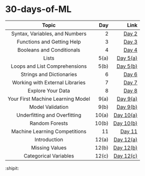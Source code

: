 # 30-days-of-ML

|  Topic  | Day | Link |
:--------:|------:|-------:|
|Syntax, Variables, and Numbers|2| [Day 2](https://github.com/ipshitag/30-days-of-ML/blob/main/exercise-syntax-variables-and-numbers.ipynb)|
|Functions and Getting Help|3|[Day 3](https://github.com/ipshitag/30-days-of-ML/blob/main/exercise-functions-and-getting-help.ipynb)|
|Booleans and Conditionals|4|[Day 4](https://github.com/ipshitag/30-days-of-ML/blob/main/exercise-booleans-and-conditionals.ipynb)|
|Lists|5(a)| [Day 5(a)](https://github.com/ipshitag/30-days-of-ML/blob/main/exercise-lists.ipynb)|
|Loops and List Comprehensions|5(b)| [Day 5(b)](https://github.com/ipshitag/30-days-of-ML/blob/main/exercise-loops-and-list-comprehensions.ipynb)
|Strings and Dictionaries|6| [Day 6](https://github.com/ipshitag/30-days-of-ML/blob/main/exercise-strings-and-dictionaries.ipynb)|
|Working with External Libraries|7|[Day 7](https://github.com/ipshitag/30-days-of-ML/blob/main/exercise-working-with-external-libraries.ipynb)
|Explore Your Data|8|[Day 8](https://github.com/ipshitag/30-days-of-ML/blob/main/exercise-explore-your-data.ipynb)|
|Your First Machine Learning Model|9(a)|[Day 9(a)](https://github.com/ipshitag/30-days-of-ML/blob/main/exercise-your-first-machine-learning-model.ipynb)
|Model Validation|9(b)|[Day 9(b)](https://github.com/ipshitag/30-days-of-ML/blob/main/exercise-model-validation.ipynb)
|Underfitting and Overfitting|10(a)|[Day 10(a)](https://github.com/ipshitag/30-days-of-ML/blob/main/exercise-underfitting-and-overfitting.ipynb)
|Random Forests|10(b)|[Day 10(b)](https://github.com/ipshitag/30-days-of-ML/blob/main/exercise-random-forests.ipynb)
|Machine Learning Competitions|11|[Day 11](https://github.com/ipshitag/30-days-of-ML/blob/main/exercise-machine-learning-competitions.ipynb)
|Introduction|12(a)|[Day 12(a)](https://github.com/ipshitag/30-days-of-ML/blob/main/exercise-introduction.ipynb)
|Missing Values|12(b)|[Day 12(b)](https://github.com/ipshitag/30-days-of-ML/blob/main/exercise-missing-values.ipynb)
|Categorical Variables|12(c)|[Day 12(c)](https://github.com/ipshitag/30-days-of-ML/blob/main/exercise-categorical-variables.ipynb)

:shipit:
